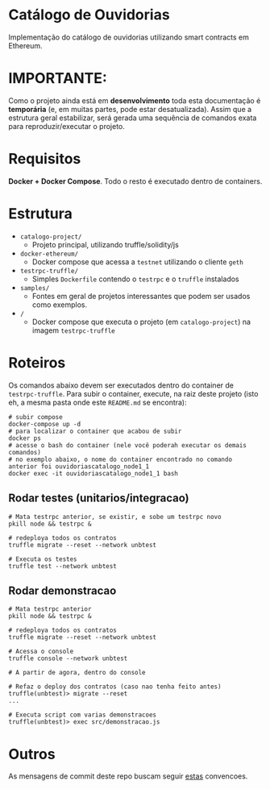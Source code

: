 # Catálogo de Ouvidorias

Implementação do catálogo de ouvidorias utilizando smart contracts em Ethereum.

# IMPORTANTE:
 
Como o projeto ainda está em **desenvolvimento** toda esta documentação é **temporária** (e, em muitas
partes, pode estar desatualizada). Assim que a estrutura geral estabilizar, será gerada uma sequência
de comandos exata para reproduzir/executar o projeto.

# Requisitos

**Docker + Docker Compose**. Todo o resto é executado dentro de containers.

# Estrutura

- `catalogo-project/`
    - Projeto principal, utilizando truffle/solidity/js
- `docker-ethereum/`
    - Docker compose que acessa a `testnet` utilizando o cliente `geth`
- `testrpc-truffle/`
    - Simples `Dockerfile` contendo o `testrpc` e o `truffle` instalados
- `samples/`
    - Fontes em geral de projetos interessantes que podem ser usados como exemplos.
- `/`
    - Docker compose que executa o projeto (em `catalogo-project`) na imagem `testrpc-truffle`

# Roteiros

Os comandos abaixo devem ser executados dentro do container de `testrpc-truffle`. Para subir o container, execute,
na raiz deste projeto (isto eh, a mesma pasta onde este `README.md` se encontra):

```shell
# subir compose
docker-compose up -d
# para localizar o container que acabou de subir 
docker ps
# acesse o bash do container (nele você poderah executar os demais comandos)
# no exemplo abaixo, o nome do container encontrado no comando anterior foi ouvidoriascatalogo_node1_1
docker exec -it ouvidoriascatalogo_node1_1 bash
```

## Rodar testes (unitarios/integracao)

```shell
# Mata testrpc anterior, se existir, e sobe um testrpc novo
pkill node && testrpc &

# redeploya todos os contratos
truffle migrate --reset --network unbtest

# Executa os testes
truffle test --network unbtest
```

## Rodar demonstracao

```shell
# Mata testrpc anterior
pkill node && testrpc &

# redeploya todos os contratos
truffle migrate --reset --network unbtest

# Acessa o console
truffle console --network unbtest

# A partir de agora, dentro do console

# Refaz o deploy dos contratos (caso nao tenha feito antes)
truffle(unbtest)> migrate --reset
...

# Executa script com varias demonstracoes
truffle(unbtest)> exec src/demonstracao.js
```


# Outros

As mensagens de commit deste repo buscam seguir [estas](http://karma-runner.github.io/1.0/dev/git-commit-msg.html) convencoes.
